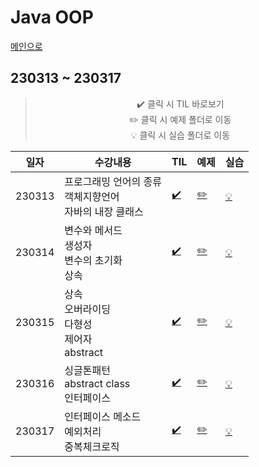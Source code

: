 # Java OOP
[메인으로](https://github.com/sylee990205/lsy_dktechin_study)
## 230313 ~ 230317  

<div align = "center"> 

> :heavy_check_mark: 클릭 시 TIL 바로보기  
> :pencil2: 클릭 시 예제 폴더로 이동  
> :bulb: 클릭 시 실습 폴더로 이동    

| 일자       | 수강내용       | TIL | 예제 | 실습
| -------- | --------------- | --- | ---- | --- |
| 230313 | 프로그래밍 언어의 종류<br>객체지향언어<br>자바의 내장 클래스 | [:heavy_check_mark:](230313_Java_day6.md) | [:pencil2:](/eclipse-workspace/javaedu/src/day6/) | [:bulb:](/eclipse-workspace/javaedu/src/day6/exercise/)
| 230314 | 변수와 메서드<br>생성자<br>변수의 초기화<br>상속 | [:heavy_check_mark:](230314_Java_day7.md)| [:pencil2:](/eclipse-workspace/javaedu/src/day7/) | [:bulb:](/eclipse-workspace/javaedu/src/day7/exercise/)
| 230315 | 상속<br>오버라이딩<br>다형성<br>제어자<br>abstract |  [:heavy_check_mark:](230315_Java_day8.md)| [:pencil2:](/eclipse-workspace/javaedu/src/day8/) | [:bulb:](/eclipse-workspace/javaedu/src/day8/exercise/)
| 230316 | 싱글톤패턴<br>abstract class<br>인터페이스 |  [:heavy_check_mark:](230316_Java_day9.md)| [:pencil2:](/eclipse-workspace/javaedu/src/day9/) | [:bulb:](/eclipse-workspace/javaedu/src/day9/exercise/)
| 230317 | 인터페이스 메소드<br>예외처리<br>중복체크로직 |  [:heavy_check_mark:](230317_Java_day10.md)| [:pencil2:](/eclipse-workspace/javaedu/src/day10/) | [:bulb:](/eclipse-workspace/javaedu/src/day10/exercise/)

</div>
